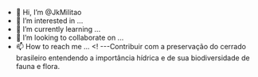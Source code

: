 - 👋 Hi, I’m @JkMilitao
- 👀 I’m interested in ...
- 🌱 I’m currently learning ...
- 💞️ I’m looking to collaborate on ...
- 📫 How to reach me ...
<! ---Contribuir com a preservação do cerrado brasileiro entendendo a importância hídrica e de sua biodiversidade de fauna e flora.
